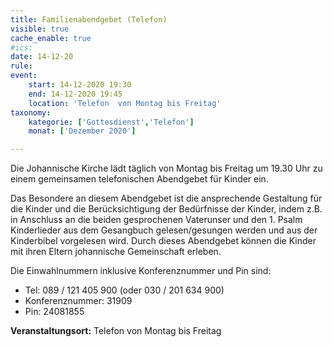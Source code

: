 ```yaml
---
title: Familienabendgebet (Telefon)
visible: true
cache_enable: true
#ics: 
date: 14-12-20
rule: 
event:
	start: 14-12-2020 19:30
	end: 14-12-2020 19:45
	location: 'Telefon  von Montag bis Freitag'
taxonomy:
	kategorie: ['Gottesdienst','Telefon']
	monat: ['Dezember 2020']

---
```

Die Johannische Kirche lädt täglich von Montag bis Freitag um 19.30 Uhr zu einem gemeinsamen telefonischen Abendgebet für Kinder ein.

Das Besondere an diesem Abendgebet ist die ansprechende Gestaltung für die Kinder und die Berücksichtigung der Bedürfnisse der Kinder, indem z.B. in Anschluss an die beiden gesprochenen Vaterunser und den 1. Psalm Kinderlieder aus dem Gesangbuch gelesen/gesungen werden und aus der Kinderbibel vorgelesen wird. Durch dieses Abendgebet können die Kinder mit ihren Eltern johannische Gemeinschaft erleben.

Die Einwahlnummern inklusive Konferenznummer und Pin sind:
* Tel: 089 / 121 405 900 (oder 030 / 201 634 900)
* Konferenznummer: 31909 
* Pin: 24081855



**Veranstaltungsort:** Telefon  von Montag bis Freitag

